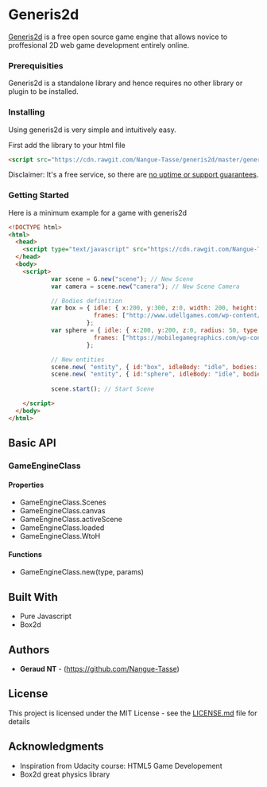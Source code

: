 # Generis2d

[Generis2d](http://generisengine.appspot.com/) is a free open source game engine that allows novice to proffesional 2D web game development entirely online.


### Prerequisities

Generis2d is a standalone library and hence requires no other library or plugin to be installed.

### Installing

Using generis2d is very simple and intuitively easy.

First add the library to your html file
```html
<script src="https://cdn.rawgit.com/Nangue-Tasse/generis2d/master/generis2d.min.js"></script>
```
Disclaimer: It's a free service, so there are [no uptime or support guarantees]().

### Getting Started

Here is a minimum example for a game with generis2d

```html
<!DOCTYPE html>
<html>
  <head> 
    <script type="text/javascript" src="https://cdn.rawgit.com/Nangue-Tasse/generis2d/master/generis2d.min.js"></script>   
  </head>
  <body>   
    <script> 
            var scene = G.new("scene"); // New Scene
            var camera = scene.new("camera"); // New Scene Camera

            // Bodies definition
            var box = { idle: { x:200, y:300, z:0, width: 200, height: 200, type:"static",
                        frames: ["http://www.udellgames.com/wp-content/uploads/2013/07/box2.png"] } 
                      };
            var sphere = { idle: { x:200, y:200, z:0, radius: 50, type:"dynamic",
                        frames: ["https://mobilegamegraphics.com/wp-content/uploads/2015/06/Coin_spin.gif"] } 
                      };

            // New entities
            scene.new( "entity", { id:"box", idleBody: "idle", bodies: box } );   
            scene.new( "entity", { id:"sphere", idleBody: "idle", bodies: sphere } ); 
                                     
            scene.start(); // Start Scene

    </script> 
  </body>
</html>
```
## Basic API
### GameEngineClass
#### Properties
* GameEngineClass.Scenes
* GameEngineClass.canvas
* GameEngineClass.activeScene
* GameEngineClass.loaded
* GameEngineClass.WtoH
#### Functions
* GameEngineClass.new(type, params)

## Built With

* Pure Javascript
* Box2d

## Authors

* **Geraud NT** - (https://github.com/Nangue-Tasse)

## License

This project is licensed under the MIT License - see the [LICENSE.md](LICENSE.md) file for details

## Acknowledgments

* Inspiration from Udacity course: HTML5 Game Developement
* Box2d great physics library

